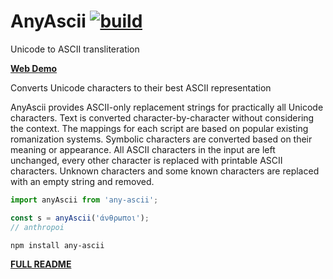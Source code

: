 # AnyAscii [![build](https://travis-ci.com/anyascii/anyascii.svg?branch=master)](https://travis-ci.com/anyascii/anyascii)

Unicode to ASCII transliteration

[**Web Demo**](https://anyascii.com)

Converts Unicode characters to their best ASCII representation

AnyAscii provides ASCII-only replacement strings for practically all Unicode characters. Text is converted character-by-character without considering the context. The mappings for each script are based on popular existing romanization systems. Symbolic characters are converted based on their meaning or appearance. All ASCII characters in the input are left unchanged, every other character is replaced with printable ASCII characters. Unknown characters and some known characters are replaced with an empty string and removed.

```javascript
import anyAscii from 'any-ascii';

const s = anyAscii('άνθρωποι');
// anthropoi
```

`npm install any-ascii`

[**FULL README**](https://github.com/anyascii/anyascii)
